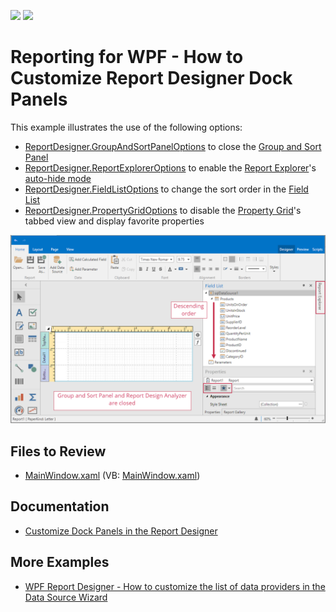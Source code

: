 <!-- default badges list -->
[![](https://img.shields.io/badge/Open_in_DevExpress_Support_Center-FF7200?style=flat-square&logo=DevExpress&logoColor=white)](https://supportcenter.devexpress.com/ticket/details/T828703)
[![](https://img.shields.io/badge/📖_How_to_use_DevExpress_Examples-e9f6fc?style=flat-square)](https://docs.devexpress.com/GeneralInformation/403183)
<!-- default badges end -->
# Reporting for WPF - How to Customize Report Designer Dock Panels

This example illustrates the use of the following options:

* [ReportDesigner.GroupAndSortPanelOptions](https://docs.devexpress.com/WPF/DevExpress.Xpf.Reports.UserDesigner.ReportDesigner.GroupAndSortPanelOptions) to close the [Group and Sort Panel](https://docs.devexpress.com/XtraReports/114800)
* [ReportDesigner.ReportExplorerOptions](https://docs.devexpress.com/WPF/DevExpress.Xpf.Reports.UserDesigner.ReportDesigner.ReportExplorerOptions) to enable the [Report Explorer](https://docs.devexpress.com/XtraReports/114798)'s [auto-hide mode](https://docs.devexpress.com/WPF/6827)
* [ReportDesigner.FieldListOptions](https://docs.devexpress.com/WPF/DevExpress.Xpf.Reports.UserDesigner.ReportDesigner.FieldListOptions) to change the sort order in the [Field List](https://docs.devexpress.com/XtraReports/114797)
* [ReportDesigner.PropertyGridOptions](https://docs.devexpress.com/WPF/DevExpress.Xpf.Reports.UserDesigner.ReportDesigner.PropertyGridOptions) to disable the [Property Grid](https://docs.devexpress.com/XtraReports/114799)'s tabbed view and display favorite properties

![Customized Report Designer Dock Panels](Images/screenshot.png)

## Files to Review

- [MainWindow.xaml](CS/MainWindow.xaml) (VB: [MainWindow.xaml](VB/MainWindow.xaml))

## Documentation

- [Customize Dock Panels in the Report Designer](https://docs.devexpress.com/XtraReports/116785)

## More Examples

- [WPF Report Designer - How to customize the list of data providers in the Data Source Wizard](https://github.com/DevExpress-Examples/Reporting_wpf-report-designer-how-to-customize-the-list-of-data-providers-in-the-data-source-t456882)
